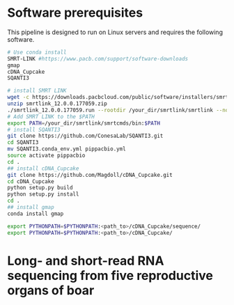 # Software prerequisites

This pipeline is designed to run on Linux servers and requires the following software.

``` sh
# Use conda install
SMRT-LINK #https://www.pacb.com/support/software-downloads
gmap 
cDNA_Cupcake
SQANTI3
```

``` sh
# install SMRT LINK
wget -c https://downloads.pacbcloud.com/public/software/installers/smrtlink_12.0.0.177059.zip
unzip smrtlink_12.0.0.177059.zip
./smrtlink_12.0.0.177059.run --rootdir /your_dir/smrtlink/smrtlink --no-extract
# Add SMRT LINK to the $PATH
export PATH=/your_dir/smrtlink/smrtcmds/bin:$PATH
# install SQANTI3
git clone https://github.com/ConesaLab/SQANTI3.git
cd SQANTI3
mv SQANTI3.conda_env.yml pippacbio.yml
source activate pippacbio
cd .
## install cDNA_Cupcake
git clone https://github.com/Magdoll/cDNA_Cupcake.git
cd cDNA_Cupcake
python setup.py build
python setup.py install
cd .
## install gmap
conda install gmap
```

``` sh
export PYTHONPATH=$PYTHONPATH:<path_to>/cDNA_Cupcake/sequence/
export PYTHONPATH=$PYTHONPATH:<path_to>/cDNA_Cupcake/
```

# Long- and short-read RNA sequencing from five reproductive organs of boar

